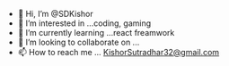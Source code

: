 - 👋 Hi, I’m @SDKishor
- 👀 I’m interested in ...coding, gaming
- 🌱 I’m currently learning ...react freamwork
- 💞️ I’m looking to collaborate on ...
- 📫 How to reach me ... KishorSutradhar32@gmail.com

<!---
SDKishor/SDKishor is a ✨ special ✨ repository because its `README.md` (this file) appears on your GitHub profile.
You can click the Preview link to take a look at your changes.
--->
